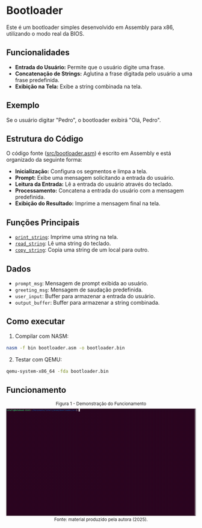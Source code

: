# Bootloader

Este é um bootloader simples desenvolvido em Assembly para x86, utilizando o modo real da BIOS.

## Funcionalidades

*   **Entrada do Usuário:** Permite que o usuário digite uma frase.
*   **Concatenação de Strings:** Aglutina a frase digitada pelo usuário a uma frase predefinida.
*   **Exibição na Tela:** Exibe a string combinada na tela.

## Exemplo

Se o usuário digitar "Pedro", o bootloader exibirá "Olá, Pedro".

## Estrutura do Código

O código fonte ([src/bootloader.asm](src/bootloader.asm)) é escrito em Assembly e está organizado da seguinte forma:

*   **Inicialização:** Configura os segmentos e limpa a tela.
*   **Prompt:** Exibe uma mensagem solicitando a entrada do usuário.
*   **Leitura da Entrada:** Lê a entrada do usuário através do teclado.
*   **Processamento:** Concatena a entrada do usuário com a mensagem predefinida.
*   **Exibição do Resultado:** Imprime a mensagem final na tela.

## Funções Principais

*   [`print_string`](src/bootloader.asm): Imprime uma string na tela.
*   [`read_string`](src/bootloader.asm): Lê uma string do teclado.
*   [`copy_string`](src/bootloader.asm): Copia uma string de um local para outro.

## Dados

*   `prompt_msg`: Mensagem de prompt exibida ao usuário.
*   `greeting_msg`: Mensagem de saudação predefinida.
*   `user_input`: Buffer para armazenar a entrada do usuário.
*   `output_buffer`: Buffer para armazenar a string combinada.

## Como executar

1. Compilar com NASM:

```bash
nasm -f bin bootloader.asm -o bootloader.bin
```

2. Testar com QEMU:
```bash
qemu-system-x86_64 -fda bootloader.bin
```

## Funcionamento

<div align="center">
<sup>Figura 1 - Demonstração do Funcionamento</sup>
<img src="./img/funcionamento.gif">
<sup>Fonte: material produzido pela autora (2025).</sup>
</div>
